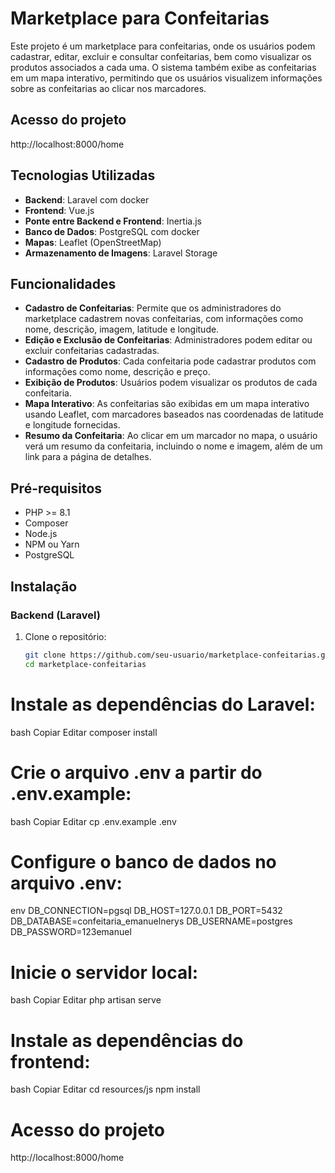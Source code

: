 # Marketplace para Confeitarias

Este projeto é um marketplace para confeitarias, onde os usuários podem cadastrar, editar, excluir e consultar confeitarias, bem como visualizar os produtos associados a cada uma. O sistema também exibe as confeitarias em um mapa interativo, permitindo que os usuários visualizem informações sobre as confeitarias ao clicar nos marcadores.

## Acesso do projeto
http://localhost:8000/home


## Tecnologias Utilizadas

- **Backend**: Laravel com docker
- **Frontend**: Vue.js
- **Ponte entre Backend e Frontend**: Inertia.js
- **Banco de Dados**: PostgreSQL com docker
- **Mapas**: Leaflet (OpenStreetMap)
- **Armazenamento de Imagens**: Laravel Storage

## Funcionalidades

- **Cadastro de Confeitarias**: Permite que os administradores do marketplace cadastrem novas confeitarias, com informações como nome, descrição, imagem, latitude e longitude.
- **Edição e Exclusão de Confeitarias**: Administradores podem editar ou excluir confeitarias cadastradas.
- **Cadastro de Produtos**: Cada confeitaria pode cadastrar produtos com informações como nome, descrição e preço.
- **Exibição de Produtos**: Usuários podem visualizar os produtos de cada confeitaria.
- **Mapa Interativo**: As confeitarias são exibidas em um mapa interativo usando Leaflet, com marcadores baseados nas coordenadas de latitude e longitude fornecidas.
- **Resumo da Confeitaria**: Ao clicar em um marcador no mapa, o usuário verá um resumo da confeitaria, incluindo o nome e imagem, além de um link para a página de detalhes.

## Pré-requisitos

- PHP >= 8.1
- Composer
- Node.js
- NPM ou Yarn
- PostgreSQL

## Instalação

### Backend (Laravel)

1. Clone o repositório:
   ```bash
   git clone https://github.com/seu-usuario/marketplace-confeitarias.git
   cd marketplace-confeitarias

# Instale as dependências do Laravel:
bash
Copiar
Editar
composer install

# Crie o arquivo .env a partir do .env.example:

bash
Copiar
Editar
cp .env.example .env

# Configure o banco de dados no arquivo .env:

env
DB_CONNECTION=pgsql
DB_HOST=127.0.0.1
DB_PORT=5432
DB_DATABASE=confeitaria_emanuelnerys
DB_USERNAME=postgres
DB_PASSWORD=123emanuel

# Inicie o servidor local:

bash
Copiar
Editar
php artisan serve

# Instale as dependências do frontend:
bash
Copiar
Editar
cd resources/js
npm install

# Acesso do projeto
http://localhost:8000/home